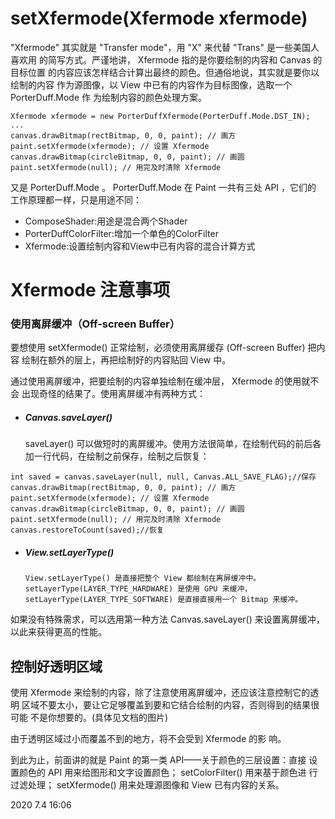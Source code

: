 # setXfermode(Xfermode xfermode)

 "Xfermode" 其实就是 "Transfer mode"，用 "X" 来代替 "Trans" 是一些美国人喜欢用 的简写方式。严谨地讲， Xfermode 指的是你要绘制的内容和 Canvas 的目标位置 的内容应该怎样结合计算出最终的颜色。但通俗地说，其实就是要你以绘制的内容 作为源图像，以 View 中已有的内容作为目标图像，选取一个 PorterDuff.Mode 作 为绘制内容的颜色处理方案。

```
Xfermode xfermode = new PorterDuffXfermode(PorterDuff.Mode.DST_IN);
...
canvas.drawBitmap(rectBitmap, 0, 0, paint); // 画方
paint.setXfermode(xfermode); // 设置 Xfermode
canvas.drawBitmap(circleBitmap, 0, 0, paint); // 画圆
paint.setXfermode(null); // 用完及时清除 Xfermode 
```

又是 PorterDuff.Mode 。 PorterDuff.Mode 在 Paint 一共有三处 API ，它们的 工作原理都一样，只是用途不同：

- ComposeShader:用途是混合两个Shader
- PorterDuffColorFilter:增加一个单色的ColorFilter
- Xfermode:设置绘制内容和View中已有内容的混合计算方式

# Xfermode 注意事项

### 使用离屏缓冲（Off-screen Buffer）

要想使用 setXfermode() 正常绘制，必须使用离屏缓存 (Off-screen Buffer) 把内容 绘制在额外的层上，再把绘制好的内容贴回 View 中。

通过使用离屏缓冲，把要绘制的内容单独绘制在缓冲层， Xfermode 的使用就不会 出现奇怪的结果了。使用离屏缓冲有两种方式：

- #####  Canvas.saveLayer() 

  saveLayer() 可以做短时的离屏缓冲。使用方法很简单，在绘制代码的前后各 加一行代码，在绘制之前保存，绘制之后恢复：

```
int saved = canvas.saveLayer(null, null, Canvas.ALL_SAVE_FLAG);//保存
canvas.drawBitmap(rectBitmap, 0, 0, paint); // 画方
paint.setXfermode(xfermode); // 设置 Xfermode
canvas.drawBitmap(circleBitmap, 0, 0, paint); // 画圆
paint.setXfermode(null); // 用完及时清除 Xfermode
canvas.restoreToCount(saved);//恢复
```

- ##### View.setLayerType()

  ```
  View.setLayerType() 是直接把整个 View 都绘制在离屏缓冲中。
  setLayerType(LAYER_TYPE_HARDWARE) 是使用 GPU 来缓冲，
  setLayerType(LAYER_TYPE_SOFTWARE) 是直接直接用一个 Bitmap 来缓冲。
  ```

  

如果没有特殊需求，可以选用第一种方法 Canvas.saveLayer() 来设置离屏缓冲， 以此来获得更高的性能。

## 控制好透明区域

使用 Xfermode 来绘制的内容，除了注意使用离屏缓冲，还应该注意控制它的透明 区域不要太小，要让它足够覆盖到要和它结合绘制的内容，否则得到的结果很可能 不是你想要的。(具体见文档的图片)

由于透明区域过小而覆盖不到的地方，将不会受到 Xfermode 的影 响。





到此为止，前面讲的就是 Paint 的第一类 API——关于颜色的三层设置：直接 设置颜色的 API 用来给图形和文字设置颜色； setColorFilter() 用来基于颜色进 行过滤处理； setXfermode() 用来处理源图像和 View 已有内容的关系。

2020 7.4 16:06
